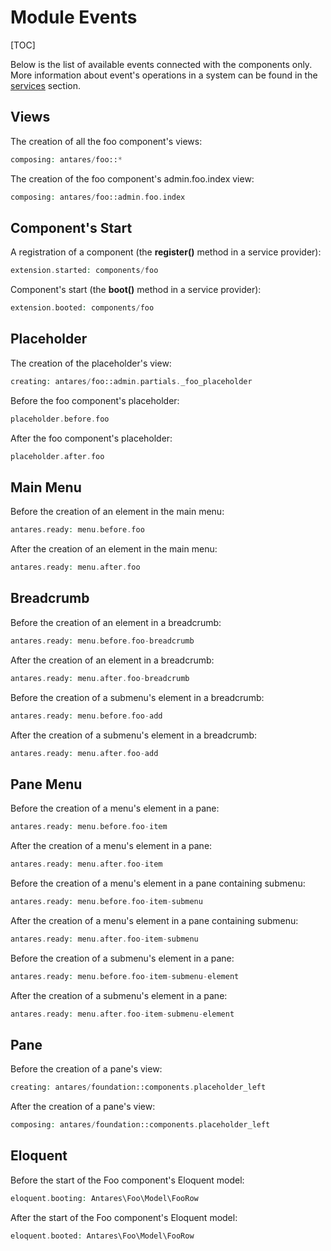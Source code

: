 # Module Events  

[TOC]

Below is the list of available events connected with the components only. More information about event's operations in a system can be found in the [services](../services/services.md) section.

## Views  

The creation of all the foo component's views:

```php
composing: antares/foo::*
```

The creation of the foo component's admin.foo.index view:

```php
composing: antares/foo::admin.foo.index
```

## Component's Start  

A registration of a component (the **register()** method in a service provider):

```php
extension.started: components/foo
```

Component's start (the **boot()** method in a service provider):

```php
extension.booted: components/foo
```

## Placeholder  

The creation of the placeholder's view:

```php
creating: antares/foo::admin.partials._foo_placeholder
```

Before the foo component's placeholder:

```php
placeholder.before.foo
```

After the foo component's placeholder:

```php
placeholder.after.foo
```

## Main Menu  

Before the creation of an element in the main menu:

```php
antares.ready: menu.before.foo
```

After the creation of an element in the main menu:

```php
antares.ready: menu.after.foo
```

## Breadcrumb  

Before the creation of an element in a breadcrumb:

```php
antares.ready: menu.before.foo-breadcrumb
```

After the creation of an element in a breadcrumb:

```php
antares.ready: menu.after.foo-breadcrumb
```

Before the creation of a submenu's element in a breadcrumb:

```php
antares.ready: menu.before.foo-add
```

After the creation of a submenu's element in a breadcrumb:

```php
antares.ready: menu.after.foo-add
```

## Pane Menu  

Before the creation of a menu's element in a pane:

```php
antares.ready: menu.before.foo-item
```

After the creation of a menu's element in a pane:

```php
antares.ready: menu.after.foo-item
```

Before the creation of a menu's element in a pane containing submenu:

```php
antares.ready: menu.before.foo-item-submenu
```

After the creation of a menu's element in a pane containing submenu:

```php
antares.ready: menu.after.foo-item-submenu
```

Before the creation of a submenu's element in a pane:

```php
antares.ready: menu.before.foo-item-submenu-element
```

After the creation of a submenu's element in a pane:

```php
antares.ready: menu.after.foo-item-submenu-element
```

## Pane  

Before the creation of a pane's view:

```php
creating: antares/foundation::components.placeholder_left
```

After the creation of a pane's view:

```php
composing: antares/foundation::components.placeholder_left
```

## Eloquent  

Before the start of the Foo component's Eloquent model:

```php
eloquent.booting: Antares\Foo\Model\FooRow
```

After the start of the Foo component's Eloquent model:

```php
eloquent.booted: Antares\Foo\Model\FooRow
```


